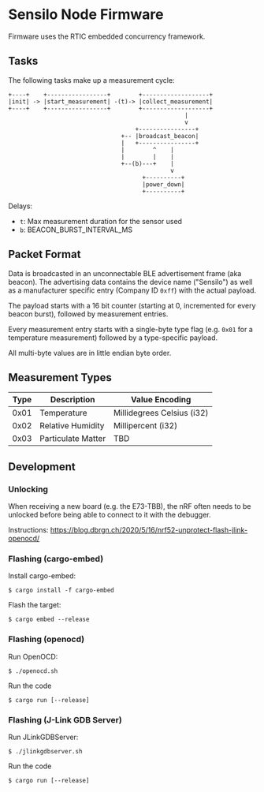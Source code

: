 # Sensilo Node Firmware

Firmware uses the RTIC embedded concurrency framework.

## Tasks

The following tasks make up a measurement cycle:

    +----+    +-----------------+        +-------------------+
    |init| -> |start_measurement| -(t)-> |collect_measurement|
    +----+    +-----------------+        +-------------------+
                                                      |
                                                      v
                                        +----------------+
                                    +-- |broadcast_beacon|
                                    |   +----------------+
                                    |        ^    |
                                    |        |    |
                                    +--(b)---+    |
                                                  v
                                          +----------+
                                          |power_down|
                                          +----------+
Delays:

- `t`: Max measurement duration for the sensor used
- `b`: BEACON_BURST_INTERVAL_MS

## Packet Format

Data is broadcasted in an unconnectable BLE advertisement frame (aka beacon).
The advertising data contains the device name ("Sensilo") as well as a
manufacturer specific entry (Company ID `0xff`) with the actual payload.

The payload starts with a 16 bit counter (starting at 0, incremented for every
beacon burst), followed by measurement entries.

Every measurement entry starts with a single-byte type flag (e.g. `0x01` for a
temperature measurement) followed by a type-specific payload.

All multi-byte values are in little endian byte order.

## Measurement Types

| Type | Description | Value Encoding |
|------|-------------|----------------|
| 0x01 | Temperature | Millidegrees Celsius (i32) |
| 0x02 | Relative Humidity | Millipercent (i32) |
| 0x03 | Particulate Matter | TBD |

## Development

### Unlocking

When receiving a new board (e.g. the E73-TBB), the nRF often needs to be
unlocked before being able to connect to it with the debugger.

Instructions: https://blog.dbrgn.ch/2020/5/16/nrf52-unprotect-flash-jlink-openocd/

### Flashing (cargo-embed)

Install cargo-embed:

    $ cargo install -f cargo-embed

Flash the target:

    $ cargo embed --release

### Flashing (openocd)

Run OpenOCD:

    $ ./openocd.sh

Run the code

    $ cargo run [--release]

### Flashing (J-Link GDB Server)

Run JLinkGDBServer:

    $ ./jlinkgdbserver.sh

Run the code

    $ cargo run [--release]
